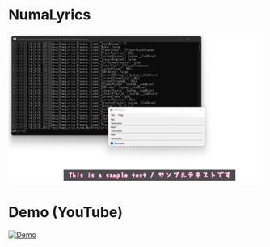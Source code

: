 # NumaLyrics
![Image](Images/image.png)

# Demo (YouTube)
[![Demo](http://img.youtube.com/vi/xPbyvHezMJI/0.jpg)](https://www.youtube.com/watch?v=xPbyvHezMJI)
